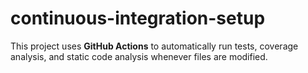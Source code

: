 # continuous-integration-setup

This project uses **GitHub Actions** to automatically run tests, coverage analysis, and static code analysis whenever files are modified.  
